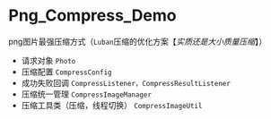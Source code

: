 # Png_Compress_Demo

png图片最强压缩方式（`Luban`压缩的优化方案【*实质还是大小质量压缩*】）

* 请求对象 `Photo`
* 压缩配置 `CompressConfig`
* 成功失败回调 `CompressListener，CompressResultListener`
* 压缩统一管理 `CompressImageManager`
* 压缩工具类（压缩，线程切换） `CompressImageUtil`